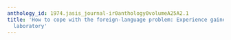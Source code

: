 ```yaml
---
anthology_id: 1974.jasis_journal-ir0anthology0volumeA25A2.1
title: 'How to cope with the foreign-language problem: Experience gained at a multidisciplinary
  laboratory'
---
```

